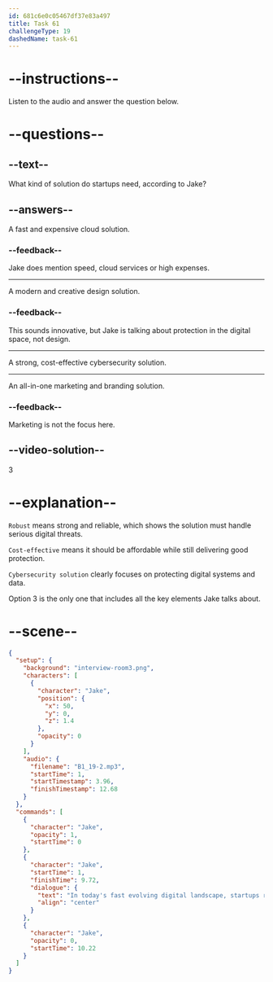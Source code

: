 ```yaml
---
id: 681c6e0c05467df37e83a497
title: Task 61
challengeType: 19
dashedName: task-61
---
```


<!-- (Audio) Jake: In today's fast-evolving digital landscape, startups require a robust, cost-effective cybersecurity solution. -->

# --instructions--

Listen to the audio and answer the question below.

# --questions--

## --text--

What kind of solution do startups need, according to Jake?

## --answers--

A fast and expensive cloud solution.

### --feedback--

Jake does mention speed, cloud services or high expenses.

---

A modern and creative design solution.

### --feedback--

This sounds innovative, but Jake is talking about protection in the digital space, not design.

---

A strong, cost-effective cybersecurity solution.

---

An all-in-one marketing and branding solution.

### --feedback--

Marketing is not the focus here.

## --video-solution--

3

# --explanation--

`Robust` means strong and reliable, which shows the solution must handle serious digital threats.

`Cost-effective` means it should be affordable while still delivering good protection.

`Cybersecurity solution` clearly focuses on protecting digital systems and data.

Option 3 is the only one that includes all the key elements Jake talks about.

# --scene--

```json
{
  "setup": {
    "background": "interview-room3.png",
    "characters": [
      {
        "character": "Jake",
        "position": {
          "x": 50,
          "y": 0,
          "z": 1.4
        },
        "opacity": 0
      }
    ],
    "audio": {
      "filename": "B1_19-2.mp3",
      "startTime": 1,
      "startTimestamp": 3.96,
      "finishTimestamp": 12.68
    }
  },
  "commands": [
    {
      "character": "Jake",
      "opacity": 1,
      "startTime": 0
    },
    {
      "character": "Jake",
      "startTime": 1,
      "finishTime": 9.72,
      "dialogue": {
        "text": "In today's fast evolving digital landscape, startups require a robust, cost-effective cybersecurity solution.",
        "align": "center"
      }
    },
    {
      "character": "Jake",
      "opacity": 0,
      "startTime": 10.22
    }
  ]
}
```
